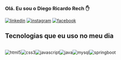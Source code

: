 ### Olá. Eu sou o Diego Ricardo Rech ✋

[![linkedin](https://img.shields.io/badge/LinkedIn-0077B5?style=for-the-badge&logo=linkedin&logoColor=white)](https://www.linkedin.com/in/diegorrech/)
[![instagram](https://img.shields.io/badge/Instagram-E4405F?style=for-the-badge&logo=instagram&logoColor=white)](https://www.instagram.com/dieguinho_rech/)
[![facebook](https://img.shields.io/badge/Facebook-1877F2?style=for-the-badge&logo=facebook&logoColor=white)](https://www.facebook.com/diego.rech.33)


## Tecnologias que eu uso no meu dia 

<div  style="display : inline_block"> <br>
<img align="center" alt="html5" src="https://img.shields.io/badge/HTML5-E34F26?style=for-the-badge&logo=html5&logoColor=white"><img align="center" alt="css3" src="https://img.shields.io/badge/CSS3-1572B6?style=for-the-badge&logo=css3&logoColor=white"><img align="center" alt="javascript" src="https://img.shields.io/badge/JavaScript-F7DF1E?style=for-the-badge&logo=javascript&logoColor=black"><img align="center" alt="java" src="https://img.shields.io/badge/Java-ED8B00?style=for-the-badge&logo=openjdk&logoColor=white"><img align="center" alt="mysql" src="https://img.shields.io/badge/MySQL-00000F?style=for-the-badge&logo=mysql&logoColor=white"><img align="center" alt="springboot" src="https://img.shields.io/badge/Spring-6DB33F?style=for-the-badge&logo=spring&logoColor=white">
</div>

